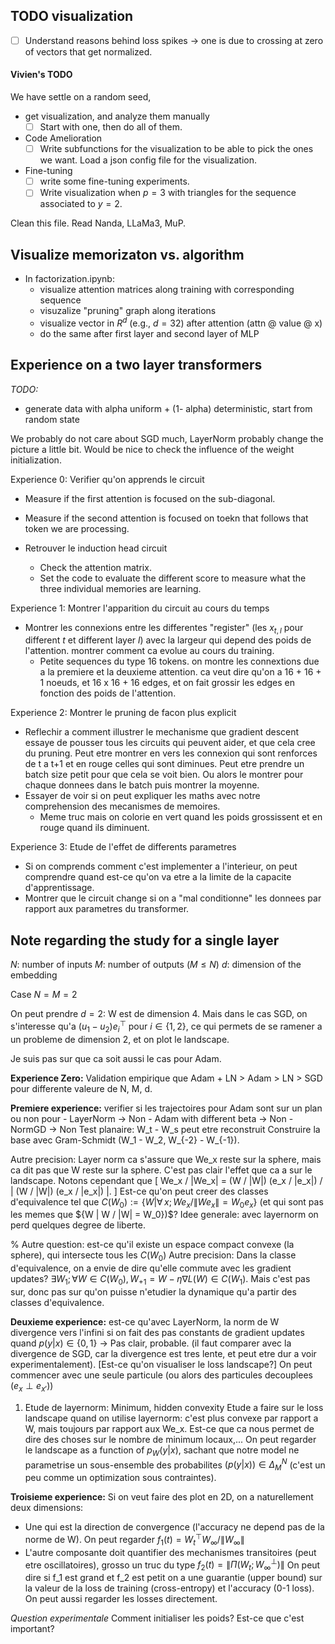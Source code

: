 
## TODO visualization

- [ ] Understand reasons behind loss spikes -> one is due to crossing at zero of vectors that get normalized.

#### Vivien's TODO

We have settle on a random seed, 
- get visualization, and analyze them manually
    - [ ] Start with one, then do all of them.

- Code Amelioration
    - [ ] Write subfunctions for the visualization to be able to pick the ones we want. Load a json config file for the visualization.

- Fine-tuning
    - [ ] write some fine-tuning experiments.
    - [ ] Write visualization when $p=3$ with triangles for the sequence associated to $y = 2$.

Clean this file.
Read Nanda, LLaMa3, MuP.

## Visualize memorizaton vs. algorithm
- In factorization.ipynb: 
    - visualize attention matrices along training with corresponding sequence
    - visuzalize "pruning" graph along iterations
    - visualize vector in $R^d$ (e.g., $d=32$) after attention (attn @ value @ x)
    - do the same after first layer and second layer of MLP

## Experience on a two layer transformers

*TODO:*
- generate data with alpha uniform + (1- alpha) deterministic, start from random state

We probably do not care about SGD much, LayerNorm probably change the picture a little bit.
Would be nice to check the influence of the weight initialization.

Experience 0: Verifier qu'on apprends le circuit
- Measure if the first attention is focused on the sub-diagonal.
- Measure if the second attention is focused on toekn that follows that token we are processing.

- Retrouver le induction head circuit
    - Check the attention matrix.
    - Set the code to evaluate the different score to measure what the three individual memories are learning.

Experience 1: Montrer l'apparition du circuit au cours du temps
- Montrer les connexions entre les differentes "register" (les $x_{t, l}$ pour different $t$ et different layer $l$) avec la largeur qui depend des poids de l'attention.
montrer comment ca evolue au cours du training.
    - Petite sequences du type 16 tokens. on montre les connextions due a la premiere et la deuxieme attention. ca veut dire qu'on a 16 + 16 + 1 noeuds, et 16 x 16 + 16 edges, et on fait grossir les edges en fonction des poids de l'attention.

Experience 2: Montrer le pruning de facon plus explicit
- Reflechir a comment illustrer le mechanisme que gradient descent essaye de pousser tous les circuits qui peuvent aider, et que cela cree du pruning.
Peut etre montrer en vers les connexion qui sont renforces de t a t+1 et en rouge celles qui sont diminues. Peut etre prendre un batch size petit pour que cela se voit bien.
Ou alors le montrer pour chaque donnees dans le batch puis montrer la moyenne.
- Essayer de voir si on peut expliquer les maths avec notre comprehension des mecanismes de memoires.
    - Meme truc mais on colorie en vert quand les poids grossissent et en rouge quand ils diminuent.

Experience 3: Etude de l'effet de differents parametres
- Si on comprends comment c'est implementer a l'interieur, on peut comprendre quand est-ce qu'on va etre a la limite de la capacite d'apprentissage.
- Montrer que le circuit change si on a "mal conditionne" les donnees par rapport aux parametres du transformer.

## Note regarding the study for a single layer

$N$: number of inputs
$M$: number of outputs $(M \leq N)$
$d$: dimension of the embedding

Case $N = M = 2$

On peut prendre $d=2$:
W est de dimension 4.
Mais dans le cas SGD, on s'interesse qu'a $(u_1 - u_2) e_i^\top$ pour $i \in \{1, 2\}$, ce qui permets de se ramener a un probleme de dimension 2, et on plot le landscape.

Je suis pas sur que ca soit aussi le cas pour Adam.

**Experience Zero:** Validation empirique que Adam + LN > Adam > LN > SGD pour differente valeure de N, M, d.

**Premiere experience:** verifier si les trajectoires pour Adam sont sur un plan ou non pour
    - LayerNorm -> Non
    - Adam with different beta -> Non
    - NormGD -> Non
Test planaire: W_t - W_s peut etre reconstruit Construire la base avec Gram-Schmidt (W_1 - W_2, W_{-2} - W_{-1}).

Autre precision: Layer norm ca s'assure que We_x reste sur la sphere, mais ca dit pas que W reste sur la sphere. C'est pas clair l'effet que ca a sur le landscape. Notons cependant que
\[
    We_x / \|We_x\| = (W / \|W\|) (e_x / \|e_x\|) / \| (W / \|W\|) (e_x / \|e_x\|) \|.
\]
Est-ce qu'on peut creer des classes d'equivalence tel que $C(W_0) := \{W | \forall\, x; We_x / \|We_x\| = W_0e_x\}$ (et qui sont pas les memes que $\{W | W / \|W\| = W_0})$?
Idee generale: avec layernorm on perd quelques degree de liberte.

% Autre question: est-ce qu'il existe un espace compact convexe (la sphere), qui intersecte tous les $C(W_0)$
Autre precision: Dans la classe d'equivalence, on a envie de dire qu'elle commute avec les gradient updates? $\exists W_1; \forall W \in C(W_0), W_{+1} = W - \eta \nabla L(W) \in C(W_1)$.
Mais c'est pas sur, donc pas sur qu'on puisse n'etudier la dynamique qu'a partir des classes d'equivalence.

**Deuxieme experience:** est-ce qu'avec LayerNorm, la norm de W divergence vers l'infini si on fait des pas constants de gradient updates quand $p(y|x) \in \{0, 1\}$ -> Pas clair, probable. (il faut comparer avec la divergence de SGD, car la divergence est tres lente, et peut etre dur a voir experimentalement).
[Est-ce qu'on visualiser le loss landscape?]
On peut commencer avec une seule particule (ou alors des particules decouplees ($e_x \perp e_{x'}$))

1. Etude de layernorm: Minimum, hidden convexity
Etude a faire sur le loss landscape quand on utilise layernorm: c'est plus convexe par rapport a W, mais toujours par rapport aux We_x. Est-ce que ca nous permet de dire des choses sur le nombre de minimum locaux,...
On peut regarder le landscape as a function of $p_W(y|x)$, sachant que notre model ne parametrise un sous-ensemble des probabilites $(p(y|x)) \in \Delta_M^N$ (c'est un peu comme un optimization sous contraintes).

**Troisieme experience:**
Si on veut faire des plot en 2D, on a naturellement deux dimensions:
- Une qui est la direction de convergence (l'accuracy ne depend pas de la norme de W). On peut regarder $f_1(t) = W_t^\top W_\infty / \|W_\infty\|$
- L'autre composante doit quantifier des mechanismes transitoires (peut etre oscillatoires), grosso un truc du type $f_2(t) = \|\Pi(W_t; W_\infty^\perp)\|$
On peut dire si f_1 est grand et f_2 est petit on a une guarantie (upper bound) sur la valeur de la loss de training (cross-entropy) et l'accuracy (0-1 loss). On peut aussi regarder les losses directement.


*Question experimentale*
Comment initialiser les poids? Est-ce que c'est important?

